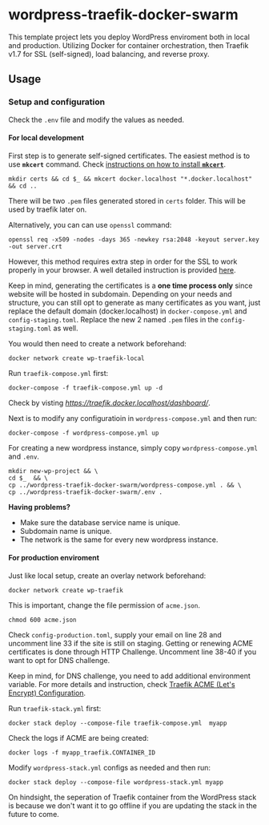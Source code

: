 # wordpress-traefik-docker-swarm
This template project lets you deploy WordPress enviroment both in local and production. Utilizing Docker for container orchestration, then Traefik v1.7 for SSL (self-signed), load balancing, and reverse proxy.

## Usage

### Setup and configuration
Check the `.env` file and modify the values as needed.

#### For local development
First step is to generate self-signed certificates. The easiest method is to use **`mkcert`** command. Check [instructions on how to install **`mkcert`**](https://github.com/FiloSottile/mkcert#installation).
```
mkdir certs && cd $_ && mkcert docker.localhost "*.docker.localhost" && cd ..
```
There will be two `.pem` files generated stored in `certs` folder. This will be used by traefik later on.

Alternatively, you can can use `openssl` command:
```
openssl req -x509 -nodes -days 365 -newkey rsa:2048 -keyout server.key -out server.crt
```
However, this method requires extra step in order for the SSL to work properly in your browser. A well detailed instruction is provided [here](https://stackoverflow.com/questions/21488845/how-can-i-generate-a-self-signed-certificate-with-subjectaltname-using-openssl/21494483#21494483).

Keep in mind, generating the certificates is a **one time process only** since website will be hosted in subdomain. Depending on your needs and structure, you can still opt to generate as many certificates as you want, just replace the default domain (docker.localhost) in `docker-compose.yml` and `config-staging.toml`. Replace the new 2 named `.pem` files in the `config-staging.toml` as well.

You would then need to create a network beforehand:
```
docker network create wp-traefik-local
```

Run `traefik-compose.yml` first:
```
docker-compose -f traefik-compose.yml up -d
```
Check by visting *https://traefik.docker.localhost/dashboard/*.

Next is to modify any configuratioin in `wordpress-compose.yml` and then run:
```
docker-compose -f wordpress-compose.yml up
```

For creating a new wordpress instance, simply copy `wordpress-compose.yml` and `.env`.
```
mkdir new-wp-project && \
cd $_  && \
cp ../wordpress-traefik-docker-swarm/wordpress-compose.yml . && \
cp ../wordpress-traefik-docker-swarm/.env .
```

**Having problems?** 
- Make sure the database service name is unique.
- Subdomain name is unique.
- The network is the same for every new wordpress instance.

#### For production enviroment
Just like local setup, create an overlay network beforehand:
```
docker network create wp-traefik
```

This is important, change the file permission of `acme.json`.
```
chmod 600 acme.json
```

Check `config-production.toml`, supply your email on line 28 and uncomment line 33 if the site is still on staging. Getting or renewing ACME certificates is done through HTTP Challenge. Uncomment line 38-40 if you want to opt for DNS challenge.

Keep in mind, for DNS challenge, you need to add additional environment variable. For more details and instruction, check [Traefik ACME (Let's Encrypt) Configuration](https://docs.traefik.io/v1.7/configuration/acme/#dnschallenge).

Run `traefik-stack.yml` first:
```
docker stack deploy --compose-file traefik-compose.yml  myapp
```
Check the logs if ACME are being created:
```
docker logs -f myapp_traefik.CONTAINER_ID
```
Modify  `wordpress-stack.yml` configs as needed and then run:
```
docker stack deploy --compose-file wordpress-stack.yml myapp
```

On hindsight, the seperation of Traefik container from the WordPress stack is because we don't want it to go offline if you are updating the stack in the future to come. 
